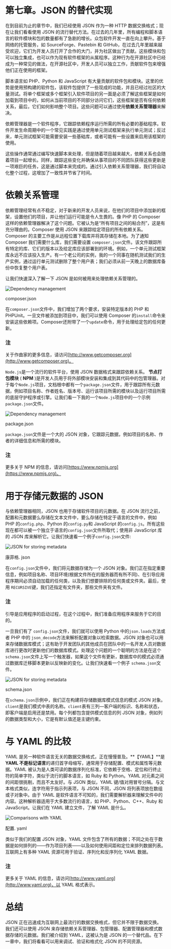 # 第七章。JSON 的替代实现

在到目前为止的章节中，我们已经使用 JSON 作为一种 HTTP 数据交换格式；现在让我们看看使用 JSON 的流行替代方法。在过去的几年里，所有编程和脚本语言的软件模块和包的数量都有了急剧的增长。众包软件开发一直在向上攀升。基于网络的托管服务，如 SourceForge、Pastebin 和 GitHub，在过去几年里越来越受欢迎，它们为开发人员打开了合作的大门，并为社区做出了贡献。这些模块和包可以独立集成，也可以作为现有软件框架的从属程序。这种行为在开源社区中已经成为一种常见的做法，在开源社区中，开发人员可以独立工作，贡献软件包来增强他们正在使用的框架。

脚本语言如 PHP、Python 和 JavaScript 有大量贡献的软件包和模块。这里的优势是使用预构建的软件包，该软件包提供了一些现成的功能，并且已经过社区的大量测试。将单个框架或多个框架引入软件项目的另一面是必须了解这些框架是如何加载到项目中的，如何从当前项目的不同部分访问它们，这些框架是否有任何依赖关系，最后，它们如何影响整个项目。这些问题可以通过使用**依赖关系管理器**来解决。

依赖管理器是一个软件程序，它跟踪依赖程序运行所需的所有必要的基础程序。软件开发生命周期中的一个常见实践是通过使用单元测试框架来执行单元测试；反过来，单元测试框架可能需要安装一些基础库，或者可能有一些设置来启用该框架的使用。

这些操作通常通过编写快速脚本来处理，但是随着项目越来越大，依赖关系也会随着项目一起增长。同样，跟踪这些变化并确保从事项目的不同团队获得这些更新是一项艰巨的任务，这是通过脚本来完成的。通过引入依赖关系管理器，我们将自动化整个过程，这增加了一致性并节省了时间。

# 依赖关系管理

依赖管理经常有点不稳定，对于新来的开发人员来说，在他们的项目中添加新的框架，设置他们的项目，并让他们运行可能是令人生畏的。像 PHP 的 Composer 这样的依赖管理器解决了这个问题。它被认为是“所有项目之间的粘合剂”，这是有充分理由的。Composer 使用 JSON 来跟踪给定项目的所有依赖关系。Composer 的主要工作是从远程位置下载库并将其存储在本地。为了通知 Composer 我们需要什么库，我们需要设置 `composer.json`文件。该文件跟踪所有特定的库、它们的版本以及给定库应该部署到的环境。例如，一个单元测试框架库永远不应该投入生产。有一个老公司的实例，我的一个同事在随机测试我们的生产实例，通过运行单元测试删除了整个用户表；我们必须从前一天晚上的数据库备份中恢复整个用户表。

让我们快速深入了解一下 JSON 是如何被用来处理依赖关系管理的。

![Dependency management](img/6034OS_07_01.jpg)

composer.json

在`composer.json`文件中，我们增加了两个要求，安装特定版本的 PHP 和 PHPUnit。一旦文件被添加到项目中，我们可以使用 Composer 的`install`命令来安装这些依赖项。Composer还附带了一个`update`命令，用于处理给定包的任何更新。

### 注

关于作曲家的更多信息，请访问[http://www.getcomposer.org](http://www.getcomposer.org)。

`Node.js`是一个流行的软件平台，使用 JSON 数据格式来跟踪依赖关系。 **节点打包模块** ( **NPM** )是开发人员用于将外部模块安装和集成到其代码中的包管理器。对于每个`Node.js`项目，文档根中都有一个`package.json`文件，用于跟踪所有元数据，例如项目名称、作者姓名、版本号、运行该项目所需的模块以及运行项目所需的底层守护程序或引擎。让我们看一下我的一个`Node.js`项目中的一个示例`package.json`文件。

![Dependency management](img/6034OS_07_02.jpg)

package.json

`package.json`文件是一个大的 JSON 对象，它跟踪元数据，例如项目的名称、作者的详细信息和所需的模块。

### 注

更多关于 NPM 的信息，请访问[https://www.npmjs.org](https://www.npmjs.org)。

# 用于存储元数据的 JSON

与依赖管理器相同，JSON 也用于存储软件项目的元数据。在 JSON 流行之前，配置和元数据要么存储在文本文件中，要么存储在特定于语言的文件中，例如 PHP 的`config.php`、Python 的`config.py`和 JavaScript 的`config.js`。所有这些现在都可以被一个独立于语言的`config.json`文件所取代；使用非 JavaScript 库的 JSON 库来解析它。让我们快速看一个例子`config.json`文件:

![JSON for storing metadata](img/6034OS_07_03.jpg)

康菲格. json

在`config.json`文件中，我们将元数据存储为一个 JSON 对象。我们正在指定重要信息，例如项目名称、项目环境(根据文件所在的服务器而有所不同)、在引导应用程序期间必须自动加载的任何类，以及我们想要排除的任何类或文件夹。最后，使用 `RECURSIVE`键，我们还指定有文件夹，那些文件夹有文件。

### 注

引导是应用程序的启动过程，在这个过程中，我们准备应用程序来服务于它的目的。

一旦我们有了 `config.json`文件，我们就可以使用 Python 中的`json.loads`方法或者 PHP 中的 `json_decode`方法来解析配置对象以检索数据。JSON 对象也可以用来存储数据库模式；这有助于开发团队的其他成员在团队中的一名开发人员对数据库进行更改时更新他们的数据库模式。处理这个问题的一个聪明的方法是在这个`schema.json`文件上写一个触发器，如果这个文件有更新，数据库中的模式必须通过数据库迁移脚本更新以反映新的变化。让我们快速看一个例子 `schema.json`文件。

![JSON for storing metadata](img/6034OS_07_04.jpg)

schema.json

在`schema.json`示例中，我们正在构建将存储数据库模式信息的模式 JSON 对象。`client`是我们模式中表的名称。`client`表有三列—客户端的标识、名称和状态，即客户端是启用还是禁用。每个列都包含提供模式信息的列 JSON 对象，例如列的数据类型和大小，它是有默认值还是主键约束。

# 与 YAML 的比较

YAML 是另一种软件语言无关的数据交换格式，正在慢慢普及。**【YAML】**是 **YAML 不是标记语言**的递归首字母缩写，通常用于存储配置、模式和属性等元数据。YAML 被认为是人类可读的数据序列化标准，它依赖于空格、定位和行终止符的简单字符，类似于流行的脚本语言，如 Ruby 和 Python。YAML 对元素之间的间距很挑剔，而且不太友好。与 JSON 类似，YAML 键/值对用冒号分隔。与文本格式类似，连字符用于指示列表项，与 JSON 不同，JSON 将列表项放在数组或子对象中。由于 YAML 是软件语言不可知的，我们需要解析器来理解文件中的内容。这种解析器适用于大多数流行的语言，如 PHP、Python、C++、Ruby 和 JavaScript。让我们在 YAML 建立文件，了解 YAML 是什么。

![Comparisons with YAML](img/6034OS_07_05.jpg)

配置. yaml

类似于我们的配置 JSON 对象，YAML 文件包含了所有的数据；不同之处在于数据是如何排列的——作为项目列表——以及如何使用间距和定位来排列数据列表。互联网上有多种 YAML 资源可用于验证、序列化和反序列化 YAML 数据。

### 注

更多关于 YAML 的信息，请访问[http://www.yaml.org](http://www.yaml.org)，以 YAML 格式表示。

# 总结

JSON 正在迅速成为互联网上最流行的数据交换格式，但它并不限于数据交换。我们还可以使用 JSON 来存储依赖关系管理器、包管理器、配置管理器和模式数据存储的元数据。我们被介绍到 YAML，这被认为是 JSON 的一个替代品。在下一章中，我们将看看可以用来调试、验证和格式化 JSON 的不同资源。